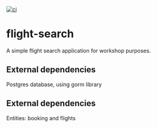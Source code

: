 [![ci](https://github.com/oktant/flight-search/workflows/ci/badge.svg)](https://github.com/oktant/flight-search/actions?query=workflow%3Aci)

# flight-search 
A simple flight search application for workshop purposes. 

## External dependencies
Postgres database, using gorm library

## External dependencies
Entities: booking and flights



